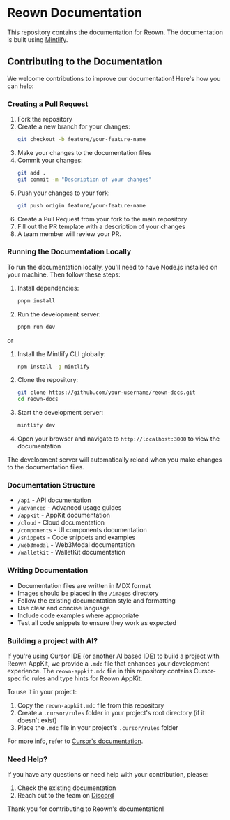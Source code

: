 # Reown Documentation

This repository contains the documentation for Reown. The documentation is built using [Mintlify](https://mintlify.com/).

## Contributing to the Documentation

We welcome contributions to improve our documentation! Here's how you can help:

### Creating a Pull Request

1. Fork the repository
2. Create a new branch for your changes:
   ```bash
   git checkout -b feature/your-feature-name
   ```
3. Make your changes to the documentation files
4. Commit your changes:
   ```bash
   git add .
   git commit -m "Description of your changes"
   ```
5. Push your changes to your fork:
   ```bash
   git push origin feature/your-feature-name
   ```
6. Create a Pull Request from your fork to the main repository
7. Fill out the PR template with a description of your changes
8. A team member will review your PR.

### Running the Documentation Locally

To run the documentation locally, you'll need to have Node.js installed on your machine. Then follow these steps:

1. Install dependencies:
   ```bash
   pnpm install
   ```
2. Run the development server:
   ```bash
   pnpm run dev
   ```

or 

1. Install the Mintlify CLI globally:
   ```bash
   npm install -g mintlify
   ```

2. Clone the repository:
   ```bash
   git clone https://github.com/your-username/reown-docs.git
   cd reown-docs
   ```

3. Start the development server:
   ```bash
   mintlify dev
   ```

4. Open your browser and navigate to `http://localhost:3000` to view the documentation

The development server will automatically reload when you make changes to the documentation files.

### Documentation Structure

- `/api` - API documentation
- `/advanced` - Advanced usage guides
- `/appkit` - AppKit documentation
- `/cloud` - Cloud documentation
- `/components` - UI components documentation
- `/snippets` - Code snippets and examples
- `/web3modal` - Web3Modal documentation
- `/walletkit` - WalletKit documentation

### Writing Documentation

- Documentation files are written in MDX format
- Images should be placed in the `/images` directory
- Follow the existing documentation style and formatting
- Use clear and concise language
- Include code examples where appropriate
- Test all code snippets to ensure they work as expected

### Building a project with AI?

If you're using Cursor IDE (or another AI based IDE) to build a project with Reown AppKit, we provide a `.mdc` file that enhances your development experience. The `reown-appkit.mdc` file in this repository contains Cursor-specific rules and type hints for Reown AppKit.

To use it in your project:

1. Copy the `reown-appkit.mdc` file from this repository
2. Create a `.cursor/rules` folder in your project's root directory (if it doesn't exist)
3. Place the `.mdc` file in your project's `.cursor/rules` folder

For more info, refer to [Cursor's documentation](https://docs.cursor.com/context/rules#project-rules).


### Need Help?

If you have any questions or need help with your contribution, please:
1. Check the existing documentation
2. Reach out to the team on [Discord](https://discord.gg/reown)

Thank you for contributing to Reown's documentation! 